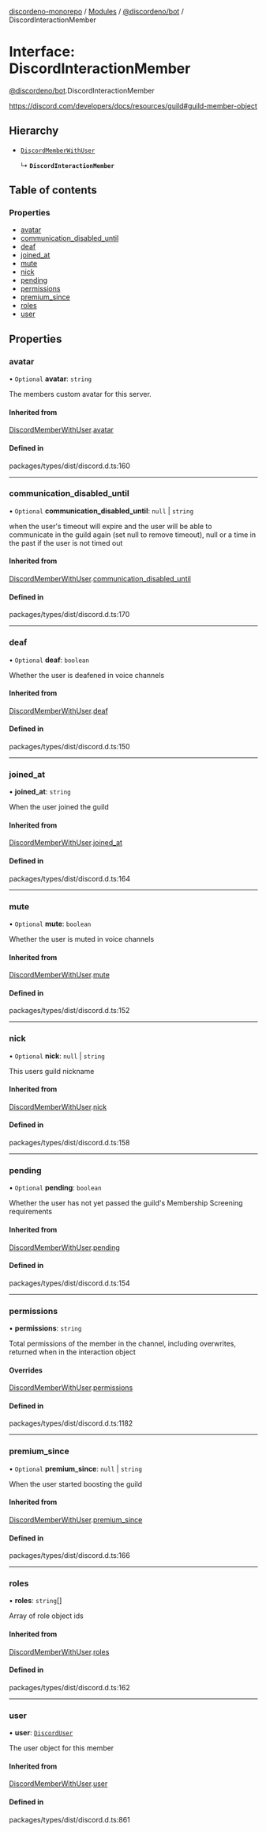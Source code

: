 [discordeno-monorepo](../README.md) / [Modules](../modules.md) / [@discordeno/bot](../modules/discordeno_bot.md) / DiscordInteractionMember

# Interface: DiscordInteractionMember

[@discordeno/bot](../modules/discordeno_bot.md).DiscordInteractionMember

https://discord.com/developers/docs/resources/guild#guild-member-object

## Hierarchy

- [`DiscordMemberWithUser`](discordeno_bot.DiscordMemberWithUser.md)

  ↳ **`DiscordInteractionMember`**

## Table of contents

### Properties

- [avatar](discordeno_bot.DiscordInteractionMember.md#avatar)
- [communication_disabled_until](discordeno_bot.DiscordInteractionMember.md#communication_disabled_until)
- [deaf](discordeno_bot.DiscordInteractionMember.md#deaf)
- [joined_at](discordeno_bot.DiscordInteractionMember.md#joined_at)
- [mute](discordeno_bot.DiscordInteractionMember.md#mute)
- [nick](discordeno_bot.DiscordInteractionMember.md#nick)
- [pending](discordeno_bot.DiscordInteractionMember.md#pending)
- [permissions](discordeno_bot.DiscordInteractionMember.md#permissions)
- [premium_since](discordeno_bot.DiscordInteractionMember.md#premium_since)
- [roles](discordeno_bot.DiscordInteractionMember.md#roles)
- [user](discordeno_bot.DiscordInteractionMember.md#user)

## Properties

### avatar

• `Optional` **avatar**: `string`

The members custom avatar for this server.

#### Inherited from

[DiscordMemberWithUser](discordeno_bot.DiscordMemberWithUser.md).[avatar](discordeno_bot.DiscordMemberWithUser.md#avatar)

#### Defined in

packages/types/dist/discord.d.ts:160

---

### communication_disabled_until

• `Optional` **communication_disabled_until**: `null` \| `string`

when the user's timeout will expire and the user will be able to communicate in the guild again (set null to remove timeout), null or a time in the past if the user is not timed out

#### Inherited from

[DiscordMemberWithUser](discordeno_bot.DiscordMemberWithUser.md).[communication_disabled_until](discordeno_bot.DiscordMemberWithUser.md#communication_disabled_until)

#### Defined in

packages/types/dist/discord.d.ts:170

---

### deaf

• `Optional` **deaf**: `boolean`

Whether the user is deafened in voice channels

#### Inherited from

[DiscordMemberWithUser](discordeno_bot.DiscordMemberWithUser.md).[deaf](discordeno_bot.DiscordMemberWithUser.md#deaf)

#### Defined in

packages/types/dist/discord.d.ts:150

---

### joined_at

• **joined_at**: `string`

When the user joined the guild

#### Inherited from

[DiscordMemberWithUser](discordeno_bot.DiscordMemberWithUser.md).[joined_at](discordeno_bot.DiscordMemberWithUser.md#joined_at)

#### Defined in

packages/types/dist/discord.d.ts:164

---

### mute

• `Optional` **mute**: `boolean`

Whether the user is muted in voice channels

#### Inherited from

[DiscordMemberWithUser](discordeno_bot.DiscordMemberWithUser.md).[mute](discordeno_bot.DiscordMemberWithUser.md#mute)

#### Defined in

packages/types/dist/discord.d.ts:152

---

### nick

• `Optional` **nick**: `null` \| `string`

This users guild nickname

#### Inherited from

[DiscordMemberWithUser](discordeno_bot.DiscordMemberWithUser.md).[nick](discordeno_bot.DiscordMemberWithUser.md#nick)

#### Defined in

packages/types/dist/discord.d.ts:158

---

### pending

• `Optional` **pending**: `boolean`

Whether the user has not yet passed the guild's Membership Screening requirements

#### Inherited from

[DiscordMemberWithUser](discordeno_bot.DiscordMemberWithUser.md).[pending](discordeno_bot.DiscordMemberWithUser.md#pending)

#### Defined in

packages/types/dist/discord.d.ts:154

---

### permissions

• **permissions**: `string`

Total permissions of the member in the channel, including overwrites, returned when in the interaction object

#### Overrides

[DiscordMemberWithUser](discordeno_bot.DiscordMemberWithUser.md).[permissions](discordeno_bot.DiscordMemberWithUser.md#permissions)

#### Defined in

packages/types/dist/discord.d.ts:1182

---

### premium_since

• `Optional` **premium_since**: `null` \| `string`

When the user started boosting the guild

#### Inherited from

[DiscordMemberWithUser](discordeno_bot.DiscordMemberWithUser.md).[premium_since](discordeno_bot.DiscordMemberWithUser.md#premium_since)

#### Defined in

packages/types/dist/discord.d.ts:166

---

### roles

• **roles**: `string`[]

Array of role object ids

#### Inherited from

[DiscordMemberWithUser](discordeno_bot.DiscordMemberWithUser.md).[roles](discordeno_bot.DiscordMemberWithUser.md#roles)

#### Defined in

packages/types/dist/discord.d.ts:162

---

### user

• **user**: [`DiscordUser`](discordeno_bot.DiscordUser.md)

The user object for this member

#### Inherited from

[DiscordMemberWithUser](discordeno_bot.DiscordMemberWithUser.md).[user](discordeno_bot.DiscordMemberWithUser.md#user)

#### Defined in

packages/types/dist/discord.d.ts:861
